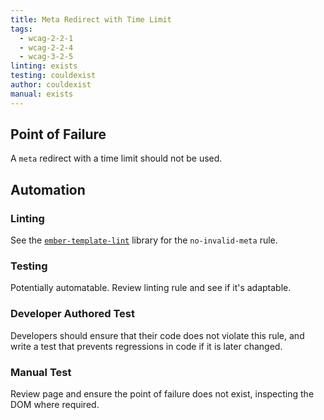 ```yaml
---
title: Meta Redirect with Time Limit
tags: 
  - wcag-2-2-1
  - wcag-2-2-4
  - wcag-3-2-5
linting: exists
testing: couldexist
author: couldexist
manual: exists
---
```


## Point of Failure
A `meta` redirect with a time limit should not be used.

## Automation

### Linting
See the [`ember-template-lint`](https://github.com/ember-template-lint/ember-template-lint) library for the `no-invalid-meta` rule.

### Testing
Potentially automatable. Review linting rule and see if it's adaptable.

### Developer Authored Test
Developers should ensure that their code does not violate this rule, and write a test that prevents regressions in code if it is later changed.

### Manual Test
Review page and ensure the point of failure does not exist, inspecting the DOM where required.